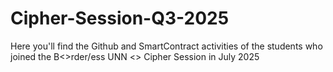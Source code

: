 # Cipher-Session-Q3-2025
Here you'll find the Github and SmartContract activities of the students who joined the B&lt;>rder/ess UNN &lt;> Cipher Session in July 2025
